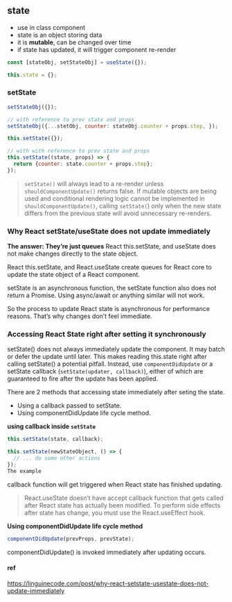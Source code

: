 ## state
- use in class component
- state is an object storing data
- it is **mutable**, can be changed over time
- if state has updated, it will trigger component re-render

```jsx
const [stateObj, setStateObj] = useState({});
```

```jsx
this.state = {};
```

### setState
```jsx
setStateObj({});

// with reference to prev state and props
setStateObj({...stetObj, counter: stateObj.counter + props.step, });
```

```jsx
this.setState({});

// with with reference to prev state and props
this.setState((state, props) => {
  return {counter: state.counter + props.step};
});
```

> `setState()` will always lead to a re-render unless `shouldComponentUpdate()` returns false. If mutable objects are being used and conditional rendering logic cannot be implemented in `shouldComponentUpdate()`, calling `setState(`) only when the new state differs from the previous state will avoid unnecessary re-renders.


### Why React setState/useState does not update immediately
**The answer: They’re just queues**
React this.setState, and useState does not make changes directly to the state object.

React this.setState, and React.useState create queues for React core to update the state object of a React component.

setState is an asynchronous function, the setState function also does not return a Promise. Using async/await or anything similar will not work.

So the process to update React state is asynchronous for performance reasons. That’s why changes don’t feel immediate.


### Accessing React State right after setting it synchronously

setState() does not always immediately update the component. It may batch or defer the update until later. This makes reading this.state right after calling setState() a potential pitfall. Instead, use `componentDidUpdate` or a setState callback (`setState(updater, callback)`), either of which are guaranteed to fire after the update has been applied.


There are 2 methods that accessing state immediately after seting the state.
- Using a callback passed to setState.
- Using componentDidUpdate life cycle method.


**using callback inside `setState`**

```jsx
this.setState(state, callback);

this.setState(newStateObject, () => {
  // ... do some other actions
});
The example 
```
callback function will get triggered when React state has finished updating.

> React.useState doesn’t have accept callback function that gets called after React state has actually been modified. To perform side effects after state has change, you must use the React.useEffect hook.





**Using componentDidUpdate life cycle method**
```jsx
componentDidUpdate(prevProps, prevState);
```
componentDidUpdate() is invoked immediately after updating occurs. 



#### ref 
https://linguinecode.com/post/why-react-setstate-usestate-does-not-update-immediately


